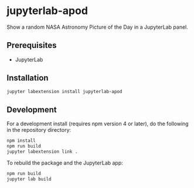 # jupyterlab-apod

Show a random NASA Astronomy Picture of the Day in a JupyterLab panel.

## Prerequisites

* JupyterLab

## Installation

```bash
jupyter labextension install jupyterlab-apod
```

## Development

For a development install (requires npm version 4 or later), do the following in the repository directory:

```bash
npm install
npm run build
jupyter labextension link .
```

To rebuild the package and the JupyterLab app:

```bash
npm run build
jupyter lab build
```
